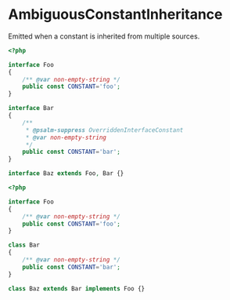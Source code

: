 # AmbiguousConstantInheritance

Emitted when a constant is inherited from multiple sources.

```php
<?php

interface Foo
{
    /** @var non-empty-string */
    public const CONSTANT='foo';
}

interface Bar
{
    /**
     * @psalm-suppress OverriddenInterfaceConstant
     * @var non-empty-string
     */
    public const CONSTANT='bar';
}

interface Baz extends Foo, Bar {}
```

```php
<?php

interface Foo
{
    /** @var non-empty-string */
    public const CONSTANT='foo';
}

class Bar
{
    /** @var non-empty-string */
    public const CONSTANT='bar';
}

class Baz extends Bar implements Foo {}
```
